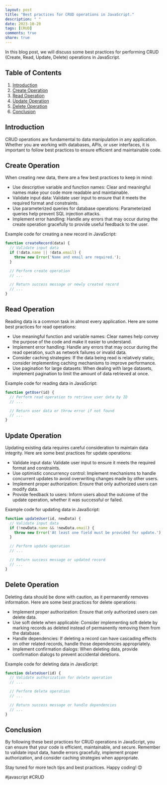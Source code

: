 ```yaml
---
layout: post
title: "Best practices for CRUD operations in JavaScript."
description: " "
date: 2023-10-20
tags: [CRUD]
comments: true
share: true
---
```


In this blog post, we will discuss some best practices for performing CRUD (Create, Read, Update, Delete) operations in JavaScript.

## Table of Contents
1. [Introduction](#introduction)
2. [Create Operation](#create-operation)
3. [Read Operation](#read-operation)
4. [Update Operation](#update-operation)
5. [Delete Operation](#delete-operation)
6. [Conclusion](#conclusion)

<a name="introduction"></a>
## Introduction

CRUD operations are fundamental to data manipulation in any application. Whether you are working with databases, APIs, or user interfaces, it is important to follow best practices to ensure efficient and maintainable code.

<a name="create-operation"></a>
## Create Operation

When creating new data, there are a few best practices to keep in mind:

- Use descriptive variable and function names: Clear and meaningful names make your code more readable and maintainable.
- Validate input data: Validate user input to ensure that it meets the required format and constraints.
- Use parameterized queries for database operations: Parameterized queries help prevent SQL injection attacks.
- Implement error handling: Handle any errors that may occur during the create operation gracefully to provide useful feedback to the user.

Example code for creating a new record in JavaScript:

```javascript
function createRecord(data) {
  // Validate input data
  if (!data.name || !data.email) {
    throw new Error('Name and email are required.');
  }

  // Perform create operation
  // ...

  // Return success message or newly created record
  // ...
}
```

<a name="read-operation"></a>
## Read Operation

Reading data is a common task in almost every application. Here are some best practices for read operations:

- Use meaningful function and variable names: Clear names help convey the purpose of the code and make it easier to understand.
- Implement error handling: Handle any errors that may occur during the read operation, such as network failures or invalid data.
- Consider caching strategies: If the data being read is relatively static, consider implementing caching mechanisms to improve performance.
- Use pagination for large datasets: When dealing with large datasets, implement pagination to limit the amount of data retrieved at once.

Example code for reading data in JavaScript:

```javascript
function getUser(id) {
  // Perform read operation to retrieve user data by ID
  // ...

  // Return user data or throw error if not found
  // ...
}
```

<a name="update-operation"></a>
## Update Operation

Updating existing data requires careful consideration to maintain data integrity. Here are some best practices for update operations:

- Validate input data: Validate user input to ensure it meets the required format and constraints.
- Use optimistic concurrency control: Implement mechanisms to handle concurrent updates to avoid overwriting changes made by other users.
- Implement proper authorization: Ensure that only authorized users can modify data.
- Provide feedback to users: Inform users about the outcome of the update operation, whether it was successful or failed.

Example code for updating data in JavaScript:

```javascript
function updateUser(id, newData) {
  // Validate input data
  if (!newData.name && !newData.email) {
    throw new Error('At least one field must be provided for update.');
  }

  // Perform update operation
  // ...

  // Return success message or updated record
  // ...
}
```

<a name="delete-operation"></a>
## Delete Operation

Deleting data should be done with caution, as it permanently removes information. Here are some best practices for delete operations:

- Implement proper authorization: Ensure that only authorized users can delete data.
- Use soft delete when applicable: Consider implementing soft delete by marking records as deleted instead of permanently removing them from the database.
- Handle dependencies: If deleting a record can have cascading effects on other related records, handle those dependencies appropriately.
- Implement confirmation dialogs: When deleting data, provide confirmation dialogs to prevent accidental deletions.

Example code for deleting data in JavaScript:

```javascript
function deleteUser(id) {
  // Validate authorization for delete operation
  // ...

  // Perform delete operation
  // ...

  // Return success message or handle dependencies
  // ...
}
```

<a name="conclusion"></a>
## Conclusion

By following these best practices for CRUD operations in JavaScript, you can ensure that your code is efficient, maintainable, and secure. Remember to validate input data, handle errors gracefully, implement proper authorization, and consider caching strategies when appropriate.

Stay tuned for more tech tips and best practices. Happy coding! 😊

\#javascript #CRUD